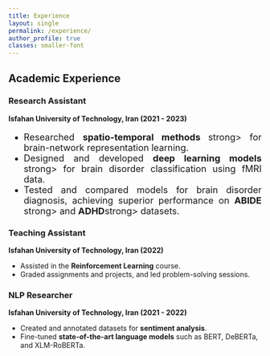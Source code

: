 ```yaml
---
title: Experience
layout: single
permalink: /experience/
author_profile: true
classes: smaller-font 
---
```



## Academic Experience

### Research Assistant  
**Isfahan University of Technology, Iran (2021 - 2023)**  
<div style="text-align: justify; font-size: 18px;">
  <ul>
    <li>Researched <strong> spatio-temporal methods </strong>strong> for brain-network representation learning.</li>
    <li>Designed and developed <strong> deep learning models </strong>strong> for brain disorder classification using fMRI data. </li>
    <li>Tested and compared models for brain disorder diagnosis, achieving superior performance on <strong> ABIDE </strong>strong> and <strong>ADHD</strong>strong> datasets.</li>
  </ul>
</div>

### Teaching Assistant  
**Isfahan University of Technology, Iran (2022)**  
- Assisted in the **Reinforcement Learning** course.  
- Graded assignments and projects, and led problem-solving sessions.  


### NLP Researcher 
**Isfahan University of Technology, Iran (2021 - 2022)**  
- Created and annotated datasets for **sentiment analysis**.  
- Fine-tuned **state-of-the-art language models** such as BERT, DeBERTa, and XLM-RoBERTa.  



